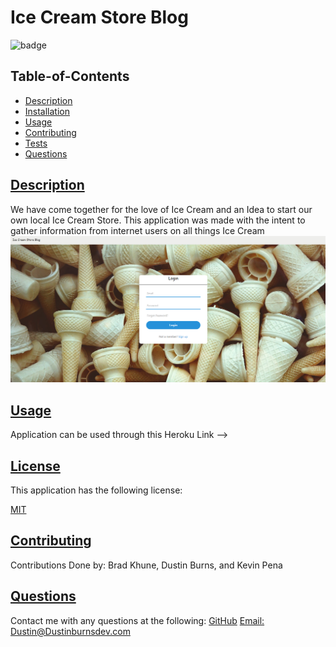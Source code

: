 
  # Ice Cream Store Blog
  
  
  ![badge](https://img.shields.io/badge/license-MIT-blue)
    
  
  ## Table-of-Contents
  * [Description](#description)
  * [Installation](#installation)
  * [Usage](#usage)
  * [Contributing](#contributing)
  * [Tests](#tests)
  * [Questions](#questions)
  
  
  ## [Description](#table-of-contents)
  We have come together for the love of Ice Cream and an Idea to start our own local Ice Cream Store. This application was made with the intent to gather information from internet users on all things Ice Cream
![Screenshot](./public/images/login-scrnsht.png)

  ## [Usage](#table-of-contents)
  Application can be used through this Heroku Link -->

  ## [License](#table-of-contents)
  This application has the following license:
  
  [MIT](https://choosealicense.com/licenses/MIT)
    

  ## [Contributing](#table-of-contents)
  Contributions Done by: Brad Khune, Dustin Burns, and Kevin Pena
  
  ## [Questions](#table-of-contents)
  Contact me with any questions at the following:
  [GitHub](https://github.com/BurnsD)
  [Email: Dustin@Dustinburnsdev.com](mailto:Dustin@Dustinburnsdev.com)
  